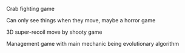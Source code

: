Crab fighting game

Can only see things when they move, maybe a horror game

3D super-recoil move by shooty game

Management game with main mechanic being evolutionary algorithm